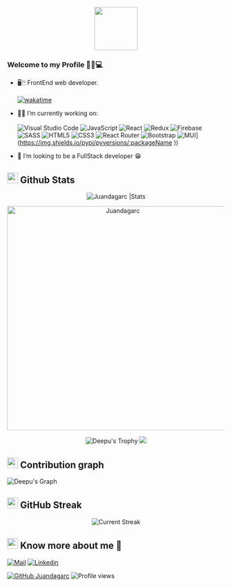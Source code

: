 <p align="center">
<img src="https://c.tenor.com/pvFJwncehzIAAAAC/hello-there-private-from-penguins-of-madagascar.gif" width="100px" >
</p>

### Welcome to my Profile 👩‍💻💻

- 🖥️🖱️ FrontEnd web developer. </br></br>
[![wakatime](https://wakatime.com/badge/user/caad850a-914f-49b9-9c3e-74dbc4d58b18.svg)](https://wakatime.com/@caad850a-914f-49b9-9c3e-74dbc4d58b18)


- 👩🏻‍  I’m currently working on:</br></br>
![Visual Studio Code](https://img.shields.io/badge/Visual%20Studio%20Code-0078d7.svg?style=for-the-badge&logo=visual-studio-code&logoColor=white)
![JavaScript](https://img.shields.io/badge/javascript-%23323330.svg?style=for-the-badge&logo=javascript&logoColor=%23F7DF1E) ![React](https://img.shields.io/badge/react-%2320232a.svg?style=for-the-badge&logo=react&logoColor=%2361DAFB) ![Redux](https://img.shields.io/badge/redux-%23593d88.svg?style=for-the-badge&logo=redux&logoColor=white) ![Firebase](https://img.shields.io/badge/firebase-%23039BE5.svg?style=for-the-badge&logo=firebase) ![SASS](https://img.shields.io/badge/SASS-hotpink.svg?style=for-the-badge&logo=SASS&logoColor=white) ![HTML5](https://img.shields.io/badge/html5-%23E34F26.svg?style=for-the-badge&logo=html5&logoColor=white) ![CSS3](https://img.shields.io/badge/css3-%231572B6.svg?style=for-the-badge&logo=css3&logoColor=white) ![React Router](https://img.shields.io/badge/React_Router-CA4245?style=for-the-badge&logo=react-router&logoColor=white) ![Bootstrap](https://img.shields.io/badge/bootstrap-%23563D7C.svg?style=for-the-badge&logo=bootstrap&logoColor=white) ![MUI](https://img.shields.io/badge/MUI-%230081CB.svg?style=for-the-badge&logo=mui&logoColor=white)] (https://img.shields.io/pypi/pyversions/:packageName
))
- 👯 I’m looking to be a FullStack developer 😁

## <img src="https://th.bing.com/th/id/R.011db7f1e14cdcefd5ed8b056f70d038?rik=NHHx7PD%2bLTi5YA&riu=http%3a%2f%2fui.trinine.net%2fwp%2fwp-content%2fuploads%2f2016%2f06%2f20160602_GraphAnimeIcon.gif&ehk=TXXGvgTPI6i%2f5xQe%2fW3mnT36hQPfIBwZcQsaKAlJWhs%3d&risl=&pid=ImgRaw&r=0" width="25"> <b>Github Stats</b>

 <div align="center">
<img src="https://github-readme-stats.vercel.app/api?username=Juandagarc&count_private=true&show_icons=true&theme=highcontrast&include_all_commits=true" alt="Juandagarc |Stats" />
   
   <a href="https://github.com/Juandagarc"><img src="https://github-profile-summary-cards.vercel.app/api/cards/profile-details?username=Juandagarc&theme=dracula&hide_border=true"  width="520" alt="Juandagarc"/></a>
  
![Deepu's Trophy](https://github-profile-trophy.vercel.app/?username=Juandagarc&theme=dracula&column=4&no-frame=true)
     <img src="https://github-readme-stats.vercel.app/api/top-langs/?username=Juandagarc&theme=dracula&layout=compact)](https://github.com/Juandagarc/github-readme-stats"/>
 
  </div>
   
  ## <img src="https://media.giphy.com/media/GhRjInY9JbKms/source.gif" width="25"> <b>Contribution graph</b>
  
![Deepu's Graph](https://activity-graph.herokuapp.com/graph?username=Juandagarc&area=true&hide_border=true&theme=dracula)


## <img src="https://media.giphy.com/media/Mp5uJLEE9Ompq/giphy.gif" width="25"> <b>GitHub Streak</b>

<p align="center"> <img alt="Current Streak" src="https://github-readme-streak-stats.herokuapp.com/?user=Juandagarc&theme=dark" /> </p>
  
## <img src="https://media.tenor.com/images/7e96d994f29b388f63f7aa77ff2bea78/tenor.gif" width="25"> <b> Know more about me 👋</b>
  
[![Mail](https://img.shields.io/badge/-Say%20Hi!-black?style=for-the-badge&logo=gmail)](mailto:santiagovalencialeon@gmail.com)
[![Linkedin](https://img.shields.io/badge/-LinkedIn-black?style=for-the-badge&logo=Linkedin)](https://www.linkedin.com/in/santiago-valencia-leon/)



[![GitHub Juandagarc](https://img.shields.io/github/followers/Juandagarc?label=follow&style=social&logoColor=black)](https://github.com/Juandagarc)
![Profile views](https://gpvc.arturio.dev/Juandagarc)  

